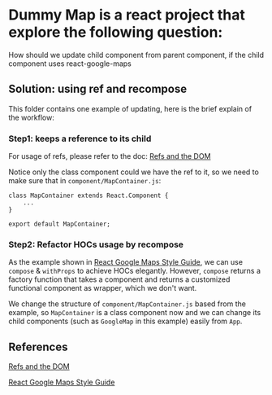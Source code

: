 # Dummy Map is a react project that explore the following question:
How should we update child component from parent component, if the child component uses react-google-maps

## Solution: using ref and recompose
This folder contains one example of updating, here is the brief explain of the workflow:

### Step1: <App /> keeps a reference to its child <MapContainer />
For usage of refs, please refer to the doc: [Refs and the DOM](https://reactjs.org/docs/refs-and-the-dom.html)

Notice only the class component could we have the ref to it, so we need to make sure that in `component/MapContainer.js`:
```React
class MapContainer extends React.Component {
    ...
}

export default MapContainer;
```

### Step2: Refactor HOCs usage by recompose
As the example shown in [React Google Maps Style Guide](https://tomchentw.github.io/react-google-maps/#usage--configuration), we can use `compose` & `withProps` to achieve HOCs elegantly. However, `compose` returns a factory function that takes a component and returns a customized functional component as wrapper, which we don't want. 

We change the structure of `component/MapContainer.js` based from the example, so `MapContainer` is a class component now and we can change its child components (such as `GoogleMap` in this example) easily from `App`.

## References
[Refs and the DOM](https://reactjs.org/docs/refs-and-the-dom.html)

[React Google Maps Style Guide](https://tomchentw.github.io/react-google-maps/#usage--configuration)
